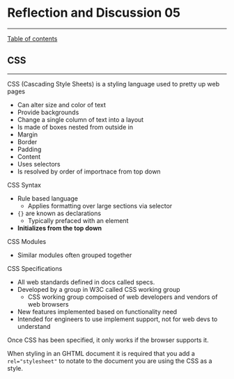 
# Reflection and Discussion 05
---

[Table of contents](README.md)

## CSS
---

CSS (Cascading Style Sheets) is a styling language used to pretty up web pages
- Can alter size and color of text
- Provide backgrounds
- Change a single column of text into a layout
- Is made of boxes nested from outside in
 - Margin
 - Border
 - Padding
 - Content
- Uses selectors
- Is resolved by order of importnace from top down

CSS Syntax
- Rule based language
   - Applies formatting over large sections via selector
- `{}` are known as declarations
   - Typically prefaced with an element
- **Initializes from the top down**

CSS Modules
- Similar modules often grouped together

CSS Specifications
- All web standards defined in docs called specs. 
- Developed by a group in W3C called CSS working group
  - CSS working group compoised of web developers and vendors of web browsers
- New features implemented based on functionality need
- Intended for engineers to use implement support, not for web devs to understand

Once CSS has been specified, it only works if the browser supports it. 

When styling in an GHTML document it is required that you add a `rel="stylesheet"` to notate to the document you are using the CSS as a style. 